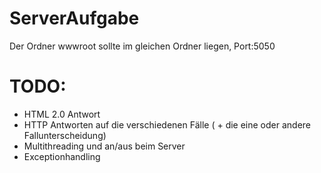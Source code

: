 # ServerAufgabe

Der Ordner wwwroot sollte im gleichen Ordner liegen, Port:5050

# TODO:

- HTML 2.0 Antwort
- HTTP Antworten auf die verschiedenen Fälle ( + die eine oder andere Fallunterscheidung)
- Multithreading und an/aus beim Server
- Exceptionhandling
